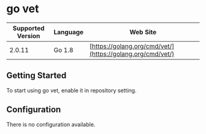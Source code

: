 # go vet

| Supported Version | Language | Web Site |
| ----------------- | -------- | -------- |
| 2.0.11 | Go 1.8 | [https://golang.org/cmd/vet/](https://golang.org/cmd/vet/) |

## Getting Started

To start using go vet, enable it in repository setting.

## Configuration

There is no configuration available.

